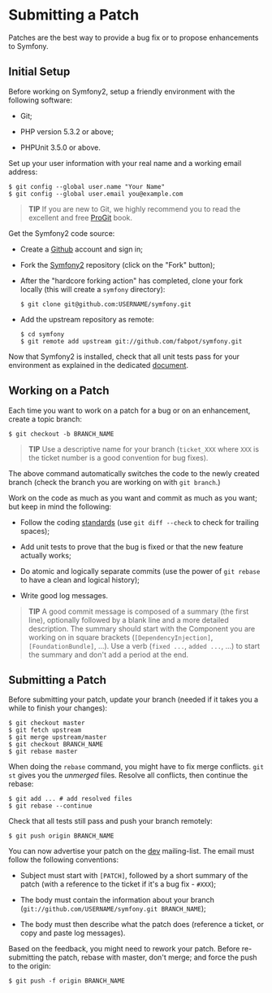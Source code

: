 Submitting a Patch
==================

Patches are the best way to provide a bug fix or to propose enhancements to
Symfony.

Initial Setup
-------------

Before working on Symfony2, setup a friendly environment with the following
software:

 * Git;

 * PHP version 5.3.2 or above;

 * PHPUnit 3.5.0 or above.

Set up your user information with your real name and a working email address:

    $ git config --global user.name "Your Name"
    $ git config --global user.email you@example.com

>**TIP**
>If you are new to Git, we highly recommend you to read the excellent and free
>[ProGit][1] book.

Get the Symfony2 code source:

  * Create a [Github][2] account and sign in;

  * Fork the [Symfony2][3] repository (click on the "Fork" button);

  * After the "hardcore forking action" has completed, clone your fork locally
    (this will create a `symfony` directory):

        $ git clone git@github.com:USERNAME/symfony.git

  * Add the upstream repository as remote:

        $ cd symfony
        $ git remote add upstream git://github.com/fabpot/symfony.git

Now that Symfony2 is installed, check that all unit tests pass for your
environment as explained in the dedicated [document][4].

Working on a Patch
------------------

Each time you want to work on a patch for a bug or on an enhancement, create a
topic branch:

    $ git checkout -b BRANCH_NAME

>**TIP**
>Use a descriptive name for your branch (`ticket_XXX` where `XXX` is the ticket
>number is a good convention for bug fixes).

The above command automatically switches the code to the newly created branch
(check the branch you are working on with `git branch`.)

Work on the code as much as you want and commit as much as you want; but keep
in mind the following:

  * Follow the coding [standards][5] (use `git diff --check` to check for
    trailing spaces);

  * Add unit tests to prove that the bug is fixed or that the new feature
    actually works;

  * Do atomic and logically separate commits (use the power of `git rebase` to
    have a clean and logical history);

  * Write good log messages.

>**TIP**
>A good commit message is composed of a summary (the first line), optionally
>followed by a blank line and a more detailed description. The summary should
>start with the Component you are working on in square brackets
>(`[DependencyInjection]`, `[FoundationBundle]`, ...). Use a verb (`fixed ...`,
>`added ...`, ...) to start the summary and don't add a period at the end.

Submitting a Patch
------------------

Before submitting your patch, update your branch (needed if it takes you a
while to finish your changes):

    $ git checkout master
    $ git fetch upstream
    $ git merge upstream/master
    $ git checkout BRANCH_NAME
    $ git rebase master

When doing the `rebase` command, you might have to fix merge conflicts. `git
st` gives you the *unmerged* files. Resolve all conflicts, then continue the
rebase:

    $ git add ... # add resolved files
    $ git rebase --continue

Check that all tests still pass and push your branch remotely:

    $ git push origin BRANCH_NAME

You can now advertise your patch on the [dev][6] mailing-list. The email must
follow the following conventions:

  * Subject must start with `[PATCH]`, followed by a short summary of the
    patch (with a reference to the ticket if it's a bug fix - `#XXX`);

  * The body must contain the information about your branch
    (`git://github.com/USERNAME/symfony.git BRANCH_NAME`);

  * The body must then describe what the patch does (reference a ticket, or
    copy and paste log messages).

Based on the feedback, you might need to rework your patch. Before
re-submitting the patch, rebase with master, don't merge; and force the push
to the origin:

    $ git push -f origin BRANCH_NAME

[1]: http://progit.org/
[2]: https://github.com/signup/free
[3]: http://www.github.com/fabpot/symfony
[4]: http://www.symfony-reloaded.org/contributing/Code/Tests
[5]: http://www.symfony-reloaded.org/contributing/Code/Standards
[6]: http://groups.google.com/group/symfony-devs
